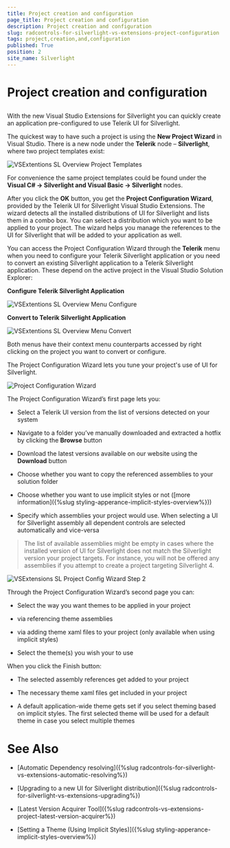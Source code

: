 ```yaml
---
title: Project creation and configuration
page_title: Project creation and configuration
description: Project creation and configuration
slug: radcontrols-for-silverlight-vs-extensions-project-configuration
tags: project,creation,and,configuration
published: True
position: 2
site_name: Silverlight
---
```


# Project creation and configuration



## 

With the new Visual Studio Extensions for Silverlight you can quickly create an application pre-configured to use Telerik UI for Silverlight. 

The quickest way to have such a project is using the __New Project Wizard__ in Visual Studio. There is a new node under the __Telerik__ node – __Silverlight__, where two project templates exist: 

![VSExtentions SL Overview Project Templates](images/VSExtentions_SL_OverviewProjectTemplates.png)



For convenience the same project templates could be found under the __Visual C# -> Silverlight and Visual Basic -> Silverlight__ nodes. 

After you click the __OK__ button, you get the __Project Configuration Wizard__, provided by the Telerik UI for Silverlight Visual Studio Extensions. The wizard detects all the installed distributions of UI for Silverlight and lists them in a combo box. You can select a distribution which you want to be applied to your project. The wizard helps you manage the references to the UI for Silverlight that will be added to your application as well. 

You can access the Project Configuration Wizard through the __Telerik__ menu when you need to configure your Telerik Silverlight application or you need to convert an existing Silverlight application to a Telerik Silverlight application. These depend on the active project in the Visual Studio Solution Explorer: 

__Configure Telerik Silverlight Application__

![VSExtentions SL Overview Menu Configure](images/VSExtentions_SL_OverviewMenuConfigure.png)



__Convert to Telerik Silverlight Application__

![VSExtentions SL Overview Menu Convert](images/VSExtentions_SL_OverviewMenuConvert.png)

Both menus have their context menu counterparts accessed by right clicking on the project you want to convert or configure. 

The Project Configuration Wizard lets you tune your project's use of UI for Silverlight.

![Project Configuration Wizard](images/VSExtensions_SL_ProjectConfigWizard.png)

The Project Configuration Wizard’s first page lets you:
        

* Select a Telerik UI version from the list of versions detected on your system
          

* Navigate to a folder you’ve manually downloaded and extracted a hotfix by clicking the __Browse__ button
          

* Download the latest versions available on our website using the __Download__ button
          

* Choose whether you want to copy the referenced assemblies to your solution folder
          

* Choose whether you want to use implicit styles or not ([more information]({%slug styling-apperance-implicit-styles-overview%}))
          

* Specify which assemblies your project would use. When selecting a UI for Silverlight assembly all dependent controls are selected automatically and vice-versa
          

>The list of available assemblies might be empty in cases where the installed version of UI for Silverlight does not match the Silverlight version your project targets. For instance, you will not be offered any assemblies if you attempt to create a project targeting Silverlight 4.

![VSExtensions SL Project Config Wizard Step 2](images/VSExtensions_SL_ProjectConfigWizard_Step2.png)

Through the Project Configuration Wizard’s second page you can:
        

* Select the way you want themes to be applied in your project
            

* via referencing theme assemblies
              

* via adding theme xaml files to your project (only available when using implicit styles)
              

* Select the theme(s) you wish your to use
          

When you click the Finish button:
        

* The selected assembly references get added to your project
          

* The necessary theme xaml files get included in your project
          

* A default application-wide theme gets set if you select theming based on implicit styles. The first selected theme will be used for a default theme in case you select multiple themes
          

# See Also

 * [Automatic Dependency resolving]({%slug radcontrols-for-silverlight-vs-extensions-automatic-resolving%})

 * [Upgrading to a new UI for Silverlight distribution]({%slug radcontrols-for-silverlight-vs-extensions-upgrading%})

 * [Latest Version Acquirer Tool]({%slug radcontrols-vs-extensions-project-latest-version-acquirer%})

 * [Setting a Theme (Using  Implicit Styles)]({%slug styling-apperance-implicit-styles-overview%})
